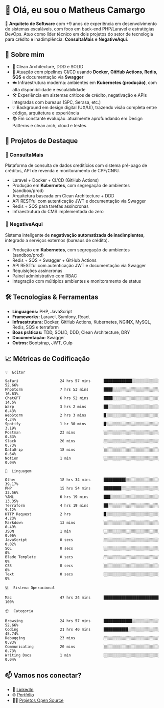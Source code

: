 # 👋 Olá, eu sou o Matheus Camargo

🎯 **Arquiteto de Software** com +9 anos de experiência em desenvolvimento de sistemas escaláveis, com foco em back-end PHP/Laravel e estratégias DevOps. Atuo como líder técnico em dois projetos do setor de tecnologia para crédito e inadimplência: **ConsultaMais** e **NegativeAqui**.

## 🧠 Sobre mim

- 🚀 Clean Architecture, DDD e SOLID
- 🔁 Atuação com pipelines CI/CD usando **Docker**, **GitHub Actions**, **Redis**, **SQS** e documentação via **Swagger**
- ☁️ Infraestrutura moderna: ambientes em **Kubernetes (produção)**, com alta disponibilidade e escalabilidade
- 🛠️ Experiência em sistemas críticos de crédito, negativação e APIs integradas com bureaus (SPC, Serasa, etc.)
- 💡 Background em design digital (UX/UI), trazendo visão completa entre código, arquitetura e experiência
- 📚 Em constante evolução: atualmente aprofundando em Design Patterns e clean arch, cloud e testes.

## 🚧 Projetos de Destaque

### 🔹 ConsultaMais
Plataforma de consulta de dados creditícios com sistema pré-pago de créditos, API de revenda e monitoramento de CPF/CNPJ.

- Laravel + Docker + CI/CD (GitHub Actions)
- Produção em **Kubernetes**, com segregação de ambientes (sandbox/prod)
- Arquitetura baseada em Clean Architecture + DDD
- API RESTful com autenticação JWT e documentação via Swagger
- Redis + SQS para tarefas assíncronas
- Infraestrutura do CMS implementada do zero

### 🔹 NegativeAqui
Sistema inteligente de **negativação automatizada de inadimplentes**, integrado a serviços externos (bureaus de crédito).

- Produção em **Kubernetes**, com segregação de ambientes (sandbox/prod)
- Redis + SQS + Swagger + GitHub Actions
- API RESTful com autenticação JWT e documentação via Swagger
- Requisições assíncronas
- Painel administrativo com RBAC
- Integração com múltiplos ambientes e monitoramento de status

## 🛠️ Tecnologias & Ferramentas

- **Linguagens:** PHP, JavaScript
- **Frameworks:** Laravel, Symfony, React
- **Infraestrutura:** Docker, GitHub Actions, Kubernetes, NGINX, MySQL, Redis, SQS e terraform
- **Boas práticas:** TDD, SOLID, DDD, Clean Architecture, DRY
- **Documentação:** Swagger
- **Outros:** Bootstrap, JWT, Gulp

## 📈 Métricas de Codificação

```text
💡  Editor

Safari                   24 hrs 57 mins      █████████████░░░░░░░░░░░░     52.66%
PhpStorm                 7 hrs 53 mins       ████░░░░░░░░░░░░░░░░░░░░░     16.63%
ChatGPT                  6 hrs 52 mins       ████░░░░░░░░░░░░░░░░░░░░░      14.5%
Warp                     3 hrs 2 mins        ██░░░░░░░░░░░░░░░░░░░░░░░      6.43%
WebStorm                 2 hrs 3 mins        █░░░░░░░░░░░░░░░░░░░░░░░░      4.34%
Spotify                  1 hr 30 mins        █░░░░░░░░░░░░░░░░░░░░░░░░      3.19%
Postman                  23 mins             ░░░░░░░░░░░░░░░░░░░░░░░░░      0.83%
Slack                    20 mins             ░░░░░░░░░░░░░░░░░░░░░░░░░      0.73%
DataGrip                 18 mins             ░░░░░░░░░░░░░░░░░░░░░░░░░      0.64%
Notion                   1 min               ░░░░░░░░░░░░░░░░░░░░░░░░░      0.04%
```
```text
💬  Linguagem

Other                    18 hrs 34 mins      ██████████░░░░░░░░░░░░░░░     39.17%
PHP                      15 hrs 54 mins      ████████░░░░░░░░░░░░░░░░░     33.56%
YAML                     6 hrs 19 mins       ███░░░░░░░░░░░░░░░░░░░░░░     13.35%
Terraform                4 hrs 19 mins       ██░░░░░░░░░░░░░░░░░░░░░░░      9.12%
HTTP Request             2 hrs               █░░░░░░░░░░░░░░░░░░░░░░░░      4.23%
Markdown                 13 mins             ░░░░░░░░░░░░░░░░░░░░░░░░░      0.49%
JSON                     1 min               ░░░░░░░░░░░░░░░░░░░░░░░░░      0.06%
JavaScript               0 secs              ░░░░░░░░░░░░░░░░░░░░░░░░░      0.02%
SQL                      0 secs              ░░░░░░░░░░░░░░░░░░░░░░░░░         0%
Blade Template           0 secs              ░░░░░░░░░░░░░░░░░░░░░░░░░         0%
CSS                      0 secs              ░░░░░░░░░░░░░░░░░░░░░░░░░         0%
Text                     0 secs              ░░░░░░░░░░░░░░░░░░░░░░░░░         0%
```
```text
💻  Sistema Operacional

Mac                      47 hrs 24 mins      █████████████████████████       100%
```
```text
📦  Categoria

Browsing                 24 hrs 57 mins      █████████████░░░░░░░░░░░░     52.66%
Coding                   21 hrs 40 mins      ███████████░░░░░░░░░░░░░░     45.74%
Debugging                23 mins             ░░░░░░░░░░░░░░░░░░░░░░░░░      0.83%
Communicating            20 mins             ░░░░░░░░░░░░░░░░░░░░░░░░░      0.73%
Writing Docs             1 min               ░░░░░░░░░░░░░░░░░░░░░░░░░      0.04%
```

## 📫 Vamos nos conectar?

- 💼 [LinkedIn](https://www.linkedin.com/in/matheuscamargoxavier)
- 🌐 [Portfólio](https://matheuscamargo.co)
- 🧑‍💻 [Projetos Open Source](https://github.com/bymatheus)
